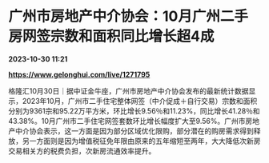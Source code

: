 # 广州市房地产中介协会：10月广州二手房网签宗数和面积同比增长超4成

**2023-10-30 11:21**

**https://www.gelonghui.com/live/1271795**

格隆汇10月30日｜据中证金牛座，广州市房地产中介协会发布的最新统计数据显示，2023年10月，广州市二手住宅整体网签（中介促成＋自行交易）宗数和面积分别为9361宗和95.22万平方米，环比增长9.56％和11.23%，同比增长41.28％和43.38%。10月广州市二手住宅网签套数环比增长幅度扩大至9.56%。广州市房地产中介协会表示，这一方面是因为部分区域优化限购，部分潜在的购房需求得到释放，另一方面则是因为增值税征免年限由原来的五年缩短至两年，大大降低次新房交易相关方的税费负担，次新房流通效率提升。